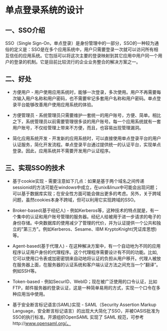 # 单点登录系统的设计

## 一、SSO介绍

SSO（Single Sign-On，单点登录）是身份管理中的一部分，SSO的一种较为通俗的定义是：SSO是在多个应用系统中，用户只需要登录一次就可以访问所有相互信任的应用系统。它包括可以将这次主要的登录映射到其它应用中用户同一个用户的登录的机制。它是目前比较流行的企业业务整合的解决方案之一。

## 二、好处

- 方便用户 - 用户使用应用系统时，能够一次登录，多次使用。用户不再需要每次输入用户名称和用户密码，也不需要牢记多套用户名称和用户密码。单点登录平台能够改善用户使用应用系统的体验。

- 方便管理员 - 系统管理员只需要维护一套统一的用户账号，方便、简单。相比之下，系统管理员以前需要管理很多谈的用户账号。每一个应用系统就有一套用户账号，不仅给管理上带来不方便，而且，也容易出现管理漏洞。

- 简化应用系统开发 - 开发新的应用系统时，可以直接使用单点登录平台的用户认证服务，简化开发流程。单点登录平台通过提供统一的认证平台，实现单点登录。因此，应用系统并不需要开发用户认证程序。

## 三、实现SSO的技术

- 基于cookie实现 - 需要注意如下几点：如果是基于两个域名之间传递sessionid的方法可能在windows中成立，在unix&linux中可能会出现问题；可以基于数据库实现；在安全性方面可能会做出更多的考虑。另外，关于跨域问题，虽然cookies本身不跨域，但可以利用它实现跨域的SSO。

- Broker-based(基于经纪人) - 例如Kerberos等，这种技术的特点就是，有一个集中的认证和用户账号管理的服务器。经纪人给被用于进一步请求的电子的身份存储。中央数据库的使用减少了管理的代价，并为认证提供一个公共和独立的"第三方"。例如Kerberos、Sesame、IBM KryptoKnight(凭证库思想)等。

- Agent-based(基于代理人) -  在这种解决方案中，有一个自动地为不同的应用程序认证用户身份的代理程序。这个代理程序需要设计有不同的功能。比如, 它可以使用口令表或加密密钥来自动地将认证的负担从用户移开。代理人被放在服务器上面，在服务器的认证系统和客户端认证方法之间充当一个”翻译”。例如SSH等。

- Token-based -  例如SecurID、WebID；现在被广泛使用的口令认证，比如FTP，邮件服务器的登录认证，这是一种简单易用的方式，实现一个口令在多种应用当中使用。

- 基于安全断言标记语言(SAML)实现 -  SAML（Security Assertion Markup Language，安全断言标记语言）的出现大大简化了SSO，并被OASIS批准为SSO的执行标准。开源组织OpenSAML 实现了 SAML 规范，可参考http://www.opensaml.org/。

